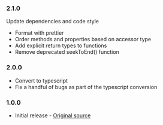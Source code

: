 ### 2.1.0
  Update dependencies and code style

  * Format with prettier
  * Order methods and properties based on accessor type
  * Add explicit return types to functions
  * Remove deprecated seekToEnd() function

### 2.0.0
  * Convert to typescript
  * Fix a handful of bugs as part of the typescript conversion

### 1.0.0

  * Initial release - [Original source](https://github.com/RelistenNet/gapless.js)
